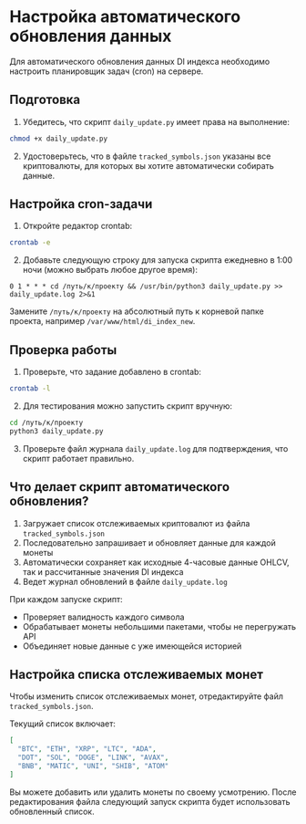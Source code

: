 # Настройка автоматического обновления данных

Для автоматического обновления данных DI индекса необходимо настроить планировщик задач (cron) на сервере.

## Подготовка

1. Убедитесь, что скрипт `daily_update.py` имеет права на выполнение:

```bash
chmod +x daily_update.py
```

2. Удостоверьтесь, что в файле `tracked_symbols.json` указаны все криптовалюты, для которых вы хотите автоматически собирать данные.

## Настройка cron-задачи

1. Откройте редактор crontab:

```bash
crontab -e
```

2. Добавьте следующую строку для запуска скрипта ежедневно в 1:00 ночи (можно выбрать любое другое время):

```
0 1 * * * cd /путь/к/проекту && /usr/bin/python3 daily_update.py >> daily_update.log 2>&1
```

Замените `/путь/к/проекту` на абсолютный путь к корневой папке проекта, например `/var/www/html/di_index_new`.

## Проверка работы

1. Проверьте, что задание добавлено в crontab:

```bash
crontab -l
```

2. Для тестирования можно запустить скрипт вручную:

```bash
cd /путь/к/проекту
python3 daily_update.py
```

3. Проверьте файл журнала `daily_update.log` для подтверждения, что скрипт работает правильно.

## Что делает скрипт автоматического обновления?

1. Загружает список отслеживаемых криптовалют из файла `tracked_symbols.json`
2. Последовательно запрашивает и обновляет данные для каждой монеты
3. Автоматически сохраняет как исходные 4-часовые данные OHLCV, так и рассчитанные значения DI индекса
4. Ведет журнал обновлений в файле `daily_update.log`

При каждом запуске скрипт:
- Проверяет валидность каждого символа
- Обрабатывает монеты небольшими пакетами, чтобы не перегружать API
- Объединяет новые данные с уже имеющейся историей

## Настройка списка отслеживаемых монет

Чтобы изменить список отслеживаемых монет, отредактируйте файл `tracked_symbols.json`. 

Текущий список включает:
```json
[
  "BTC", "ETH", "XRP", "LTC", "ADA", 
  "DOT", "SOL", "DOGE", "LINK", "AVAX",
  "BNB", "MATIC", "UNI", "SHIB", "ATOM"
]
```

Вы можете добавить или удалить монеты по своему усмотрению. После редактирования файла следующий запуск скрипта будет использовать обновленный список.